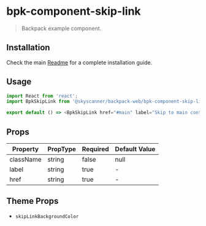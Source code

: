 # bpk-component-skip-link

> Backpack example component.

## Installation

Check the main [Readme](https://github.com/skyscanner/backpack#usage) for a complete installation guide.

## Usage

```js
import React from 'react';
import BpkSkipLink from '@skyscanner/backpack-web/bpk-component-skip-link';

export default () => <BpkSkipLink href="#main" label="Skip to main content" />;
```

## Props

| Property  | PropType | Required | Default Value |
| --------- | -------- | -------- | ------------- |
| className | string   | false    | null          |
| label     | string   | true     | -             |
| href      | string   | true     | -             |

## Theme Props

- `skipLinkBackgroundColor`

